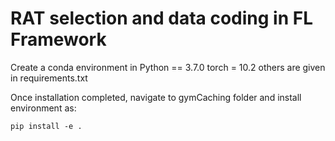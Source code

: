 # RAT selection and data coding in FL Framework

Create a conda environment in Python == 3.7.0
torch = 10.2
others are given in requirements.txt

Once installation completed, navigate to gymCaching folder and install environment as:
```
pip install -e .
```
